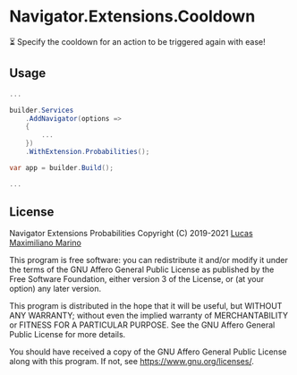# Navigator.Extensions.Cooldown

⏳ Specify the cooldown for an action to be triggered again with ease!

## Usage

```c#
...

builder.Services
    .AddNavigator(options =>
    {
        ...
    })
    .WithExtension.Probabilities();

var app = builder.Build();

...
```

## License

Navigator Extensions Probabilities
Copyright (C) 2019-2021  [Lucas Maximiliano Marino](https://lucasmarino.me)

This program is free software: you can redistribute it and/or modify
it under the terms of the GNU Affero General Public License as published
by the Free Software Foundation, either version 3 of the License, or
(at your option) any later version.

This program is distributed in the hope that it will be useful,
but WITHOUT ANY WARRANTY; without even the implied warranty of
MERCHANTABILITY or FITNESS FOR A PARTICULAR PURPOSE.  See the
GNU Affero General Public License for more details.

You should have received a copy of the GNU Affero General Public License
along with this program.  If not, see <https://www.gnu.org/licenses/>.
